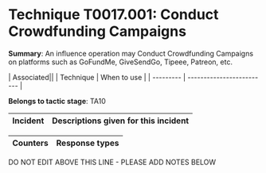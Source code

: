# Technique T0017.001: Conduct Crowdfunding Campaigns

**Summary**: An influence operation may Conduct Crowdfunding Campaigns on platforms such as GoFundMe, GiveSendGo, Tipeee, Patreon, etc.


| Associated||
| Technique | When to use |
| --------- | ------------------------- |


**Belongs to tactic stage**: TA10


| Incident | Descriptions given for this incident |
| -------- | -------------------- |



| Counters | Response types |
| -------- | -------------- |


DO NOT EDIT ABOVE THIS LINE - PLEASE ADD NOTES BELOW